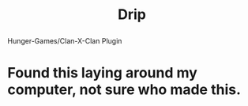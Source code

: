 # <p align="center"><b>Drip </b></p>
Hunger-Games/Clan-X-Clan Plugin

# Found this laying around my computer, not sure who made this.
